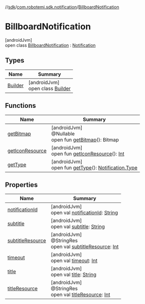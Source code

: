 //[sdk](../../../index.md)/[com.robotemi.sdk.notification](../index.md)/[BillboardNotification](index.md)

# BillboardNotification

[androidJvm]\
open class [BillboardNotification](index.md) : [Notification](../-notification/index.md)

## Types

| Name | Summary |
|---|---|
| [Builder](-builder/index.md) | [androidJvm]<br>open class [Builder](-builder/index.md) |

## Functions

| Name | Summary |
|---|---|
| [getBitmap](get-bitmap.md) | [androidJvm]<br>@Nullable<br>open fun [getBitmap](get-bitmap.md)(): Bitmap |
| [getIconResource](get-icon-resource.md) | [androidJvm]<br>open fun [getIconResource](get-icon-resource.md)(): [Int](https://kotlinlang.org/api/latest/jvm/stdlib/kotlin/-int/index.html) |
| [getType](get-type.md) | [androidJvm]<br>open fun [getType](get-type.md)(): [Notification.Type](../-notification/-type/index.md) |

## Properties

| Name | Summary |
|---|---|
| [notificationId](notification-id.md) | [androidJvm]<br>open val [notificationId](notification-id.md): [String](https://docs.oracle.com/javase/8/docs/api/java/lang/String.html) |
| [subtitle](subtitle.md) | [androidJvm]<br>open val [subtitle](subtitle.md): [String](https://docs.oracle.com/javase/8/docs/api/java/lang/String.html) |
| [subtitleResource](subtitle-resource.md) | [androidJvm]<br>@StringRes<br>open val [subtitleResource](subtitle-resource.md): [Int](https://kotlinlang.org/api/latest/jvm/stdlib/kotlin/-int/index.html) |
| [timeout](timeout.md) | [androidJvm]<br>open val [timeout](timeout.md): [Int](https://kotlinlang.org/api/latest/jvm/stdlib/kotlin/-int/index.html) |
| [title](title.md) | [androidJvm]<br>open val [title](title.md): [String](https://docs.oracle.com/javase/8/docs/api/java/lang/String.html) |
| [titleResource](title-resource.md) | [androidJvm]<br>@StringRes<br>open val [titleResource](title-resource.md): [Int](https://kotlinlang.org/api/latest/jvm/stdlib/kotlin/-int/index.html) |
